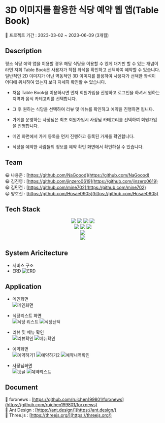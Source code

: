 # 3D 이미지를 활용한 식당 예약 웹 앱(Table Book)
📅 프로젝트 기간 : 2023-03-02 ~ 2023-06-09 (3개월) 

## Description
평소 식당 예약 앱을 이용할 경우 해당 식당을 이용할 수 있게 대기만 할 수 있는 개념이라면 저희 Table Book은 사용자가 직접 좌석을 확인하고 선택하여 예약할 수 있습니다.
일반적인 2D 이미지가 아닌 역동적인 3D 이미지를 활용하여 사용자가 선택한 좌석이 어디에 위치하여 있는지 보다 자세히 확인할 수 있습니다.</br>

+ 처음 Table Book을 이용하시면 먼저 회원가입을 진행하고 로그인을 하셔서 원하는 지역과 음식 카테고리를 선택합니다.
+ 그 후 원하는 식당을 선택하여 리뷰 및 메뉴를 확인하고 예약을 진행하면 됩니다.

+ 가게를 운영하는 사장님은 최초 회원가입시 사장님 카테고리를 선택하여 회원가입을 진행합니다.
+ 메인 화면에서 가게 등록을 먼저 진행하고 등록된 가게를 확인합니다.
+ 식당을 예약한 사람들의 정보를 예약 확인 화면에서 확인하실 수 있습니다.

## Team
😀 나용준 : [https://github.com/NaGoood](https://github.com/NaGoood)</br>
😀 김진영 : [https://github.com/jinzero0619](https://github.com/jinzero0619)</br>
😀 김민건 : [https://github.com/mine702](https://github.com/mine702)</br>
😀 양호신 : [https://github.com/Hosae0905](https://github.com/Hosae0905)</br>

## Tech Stack

<div align="center">

  <img src="https://img.shields.io/badge/java-007396?style=for-the-badge&logo=java&logoColor=white"> 
  <img src="https://img.shields.io/badge/html5-E34F26?style=for-the-badge&logo=html5&logoColor=white">
  <img src="https://img.shields.io/badge/css-1572B6?style=for-the-badge&logo=css3&logoColor=white">
  <img src="https://img.shields.io/badge/javascript-F7DF1E?style=for-the-badge&logo=JS&logoColor=white">
  <br>
  
  <img src="https://img.shields.io/badge/react-61DAFB?style=for-the-badge&logo=React&logoColor=white">
  <img src="https://img.shields.io/badge/mysql-4479A1?style=for-the-badge&logo=mysql&logoColor=white">
  <img src="https://img.shields.io/badge/Bootstrap-7952B3?style=for-the-badge&logo=Bootstrap&logoColor=white">
  <br>

  <img src="https://img.shields.io/badge/Spring Boot-6DB33F?style=for-the-badge&logo=Spring Boot&logoColor=white">
  <br>
  
  <img src="https://img.shields.io/badge/IntelliJ IDEA-462679?style=for-the-badge&logo=IntelliJ IDEA&logoColor=white">
</div>

## System Aricitecture

* 서비스 구조</br>
* ERD
![ERD](https://github.com/NaGoood/capstone/assets/80888180/aa0759d8-2a62-48cb-9a93-5b0b52f9e15b)

## Application

* 메인화면</br>
![메인화면](https://github.com/NaGoood/capstone/assets/80888180/a94c6add-82ed-4f05-9402-bb308447716d)

* 식당리스트 화면</br>
![식당 리스트](https://github.com/NaGoood/capstone/assets/80888180/80a154ea-6fa7-47d5-8f94-8dad1364a1ca)
![식당선택](https://github.com/NaGoood/capstone/assets/80888180/786a7ccf-4629-47f2-9f67-d39d7e6a9e4c)</br>

* 리뷰 및 메뉴 확인</br>
![리뷰확인](https://github.com/NaGoood/capstone/assets/80888180/feed38a1-92c6-4198-9cf7-3e7c46bce2ec)
![메뉴확인](https://github.com/NaGoood/capstone/assets/80888180/f13da672-5d1c-437c-9a2b-5b2164507021)</br>

* 예약화면</br>
![예약하기1](https://github.com/NaGoood/capstone/assets/80888180/a9aafde6-9f44-4614-bf16-637fa89a299f)
![예약하기2](https://github.com/NaGoood/capstone/assets/80888180/883e179f-0fe7-44ef-98fb-450a9d91646e)
![예약내역확인](https://github.com/NaGoood/capstone/assets/80888180/dfc7c950-1d33-495d-8178-f1b37cdd2713)</br>

* 사장님화면</br>
![댓글](https://github.com/NaGoood/capstone/assets/80888180/5d0218a0-e810-4a20-944d-89f93105be9d)
![예약리스트](https://github.com/NaGoood/capstone/assets/80888180/04078538-416d-423d-9fc4-c37ecc6c0e2d)</br>

## Document
📄 forxnews : [https://github.com/ruichen199801/forxnews](https://github.com/ruichen199801/forxnews)</br>
📄 Ant Design : [https://ant.design/](https://ant.design/)</br>
📄 Three.js : [https://threejs.org/](https://threejs.org/)</br>
